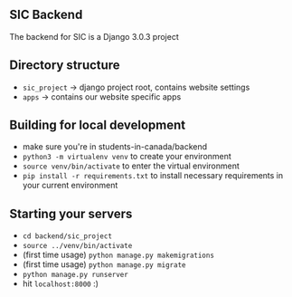 ## SIC Backend
The backend for SIC is a Django 3.0.3 project

## Directory structure
- `sic_project` -> django project root, contains website settings
- `apps` -> contains our website specific apps


## Building for local development
- make sure you're in students-in-canada/backend
- `python3 -m virtualenv venv` to create your environment
- `source venv/bin/activate` to enter the virtual environment
- `pip install -r requirements.txt` to install necessary requirements in your current environment

## Starting your servers
- `cd backend/sic_project`
- `source ../venv/bin/activate`
- (first time usage) `python manage.py makemigrations`
- (first time usage) `python manage.py migrate`
- `python manage.py runserver`
- hit `localhost:8000` :)

